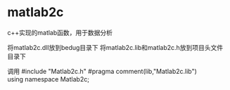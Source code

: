 # matlab2c
c++实现的matlab函数，用于数据分析


将matlab2c.dll放到bedug目录下
将matlab2c.lib和matlab2c.h放到项目头文件目录下



调用
#include "Matlab2c.h"
#pragma comment(lib,"Matlab2c.lib")  
using namespace Matlab2c;

